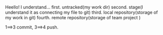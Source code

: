 Heello!
I understand...
first. untracked(my work dir)
second. stage(I understand it as connecting my file to git)
third. local repository(storage of my work in git)
fourth. remote repository(storage of team project )

1==>3 commit, 3==>4 push.
 
